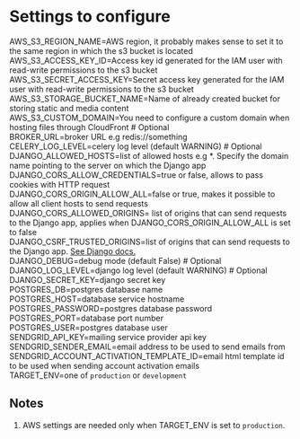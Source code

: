 # Settings to configure

AWS_S3_REGION_NAME=AWS region, it probably makes sense to set it to the same region in which the s3 bucket is located  
AWS_S3_ACCESS_KEY_ID=Access key id generated for the IAM user with read-write permissions to the s3 bucket  
AWS_S3_SECRET_ACCESS_KEY=Secret access key generated for the IAM user with read-write permissions to the s3 bucket  
AWS_S3_STORAGE_BUCKET_NAME=Name of already created bucket for storing static and media content  
AWS_S3_CUSTOM_DOMAIN=You need to configure a custom domain when hosting files through CloudFront # Optional  
BROKER_URL=broker URL e.g redis://something  
CELERY_LOG_LEVEL=celery log level (default WARNING) # Optional  
DJANGO_ALLOWED_HOSTS=list of allowed hosts e.g *. Specify the domain name pointing to the server on which the Django app  
DJANGO_CORS_ALLOW_CREDENTIALS=true or false, allows to pass cookies with HTTP request  
DJANGO_CORS_ORIGIN_ALLOW_ALL=false or true, makes it possible to allow all client hosts to send requests  
DJANGO_CORS_ALLOWED_ORIGINS= list of origins that can send requests to the Django app, applies when DJANGO_CORS_ORIGIN_ALLOW_ALL is set to false  
DJANGO_CSRF_TRUSTED_ORIGINS=list of origins that can send requests to the Django app. [See Django docs.](https://docs.djangoproject.com/en/4.0/ref/settings/#csrf-trusted-origins)  
DJANGO_DEBUG=debug mode (default False) # Optional  
DJANGO_LOG_LEVEL=django log level (default WARNING) # Optional  
DJANGO_SECRET_KEY=django secret key  
POSTGRES_DB=postgres database name  
POSTGRES_HOST=database service hostname  
POSTGRES_PASSWORD=postgres database password  
POSTGRES_PORT=database port number  
POSTGRES_USER=postgres database user  
SENDGRID_API_KEY=mailing service provider api key  
SENDGRID_SENDER_EMAIL=email address to be used to send emails from  
SENDGRID_ACCOUNT_ACTIVATION_TEMPLATE_ID=email html template id to be used when sending account activation emails  
TARGET_ENV=one of `production` or `development`  

## Notes

1. AWS settings are needed only when TARGET_ENV is set to `production`.
